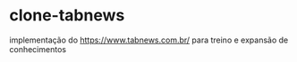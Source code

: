 # clone-tabnews

implementação do https://www.tabnews.com.br/ para treino e expansão de conhecimentos
